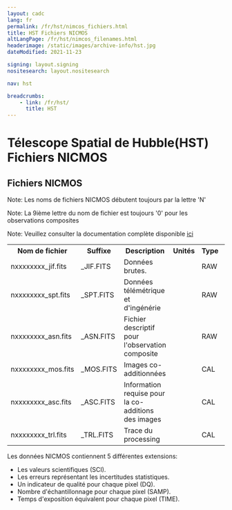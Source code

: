 ```yaml
---
layout: cadc
lang: fr
permalink: /fr/hst/nimcos_fichiers.html
title: HST Fichiers NICMOS
altLangPage: /fr/hst/nimcos_filenames.html
headerimage: /static/images/archive-info/hst.jpg
dateModified: 2021-11-23

signing: layout.signing
nositesearch: layout.nositesearch

nav: hst

breadcrumbs:
    - link: /fr/hst/
      title: HST
---
```


<div class="span-6">
 <h1 id="wb-cont" class="wb-invisible">Télescope Spatial de Hubble(HST) Fichiers NICMOS</h1>
 <h2 class="align-center">Fichiers NICMOS</h2>
              

<p class="color-attention">Note: Les noms de fichiers NICMOS débutent toujours par la lettre 'N'</p>
<p class="color-attention">Note: La 9ième lettre du nom de fichier est toujours '0' pour les observations composites</p>
<p class="color-attention">Note: Veuillez consulter la documentation complète disponible <a rel="external" href="http://www.stsci.edu/hst/nicmos/documents/handbooks/current_NEW/cover.html" class="ui-link">ici</a></p>

<table class="table">

   <tbody><tr>
   <th id="a">Nom de fichier</th>
   <th id="b">Suffixe</th>
   <th id="c">Description</th>
   <th id="d">Unités</th>
   <th id="f">Type
   </th><th id="e">Exemple</th>
   </tr>

   <tr>
   <td headers="a">nxxxxxxxx_jif.fits</td>
   <td headers="b">_JIF.FITS</td>
   <td headers="c">Données brutes.</td>
   <td headers="d"></td>
   <td headers="f">RAW</td>
   <td headers="e"><a href="/data/pub/HST/product/n4rk020b0_jif.fits" class="ui-link">n4rk020b0_jif.fits</a></td>
   </tr>

   <tr>
   <td headers="a">nxxxxxxxx_spt.fits</td>
   <td headers="b">_SPT.FITS</td>
   <td headers="c">Données télémétrique et d'ingénérie</td>
   <td headers="d"></td>
   <td headers="f">RAW</td>
   <td headers="e"><a href="/data/pub/HST/product/n4rk020b0_spt.fits" class="ui-link">n4rk020b0_spt.fits</a></td>
   </tr>

   <tr>
   <td headers="a">nxxxxxxxx_asn.fits</td>
   <td headers="b">_ASN.FITS</td>
   <td headers="c">Fichier descriptif pour l'observation composite</td>
   <td headers="d"></td>
   <td headers="f">RAW</td>
   <td headers="e"><a href="/data/pub/HST/product/n4rk020b0_asn.fits" class="ui-link">n4rk020b0_asn.fits</a></td>
   </tr>

   <tr>
   <td headers="a">nxxxxxxxx_mos.fits</td>
   <td headers="b">_MOS.FITS</td>
   <td headers="c">Images co-additionnées</td>
   <td headers="d"></td>
   <td headers="f">CAL</td>
   <td headers="e"><a href="/data/pub/HST/product/n4rk020b0_mos.fits" class="ui-link">n4rk020b0_mos.fits</a></td>
   </tr>

   <tr>
   <td headers="a">nxxxxxxxx_asc.fits</td>
   <td headers="b">_ASC.FITS</td>
   <td headers="c">Information requise pour la co-additions des images</td>
   <td headers="d"></td>
   <td headers="f">CAL</td>
   <td headers="e"><a href="/data/pub/HST/product/n4rk020b0_asc.fits" class="ui-link">n4rk020b0_asc.fits</a></td>
   </tr>

   <tr>
   <td headers="a">nxxxxxxxx_trl.fits</td>
   <td headers="b">_TRL.FITS</td>
   <td headers="c">Trace du processing</td>
   <td headers="d"></td>
   <td headers="f">CAL</td>
   <td headers="e"><a href="/data/pub/HST/product/n4rk020b0_trl.fits" class="ui-link">n4rk020b0_trl.fits</a></td>
   </tr>


</tbody></table>


<p>
Les données NICMOS contiennent 5 différentes extensions:</p>

<ul>
   <li>Les valeurs scientifiques (SCI).</li>
   <li>Les erreurs représentant les incertitudes statistiques.</li>
   <li>Un indicateur de qualité pour chaque pixel (DQ).</li>
   <li>Nombre d'échantillonnage pour chaque pixel (SAMP).</li>
   <li>Temps d'exposition équivalent pour chaque pixel (TIME). </li>
</ul>


</div>